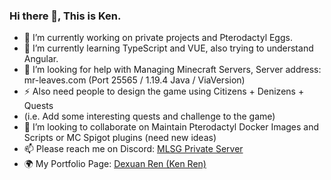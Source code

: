 ### Hi there 👋, This is Ken.

<!--
**KenRen98/KenRen98** is a ✨ _special_ ✨ repository because its `README.md` (this file) appears on your GitHub profile.

Here are some ideas to get you started:

- 🔭 I’m currently working on ...
- 🌱 I’m currently learning ...
- 👯 I’m looking to collaborate on ...
- 🤔 I’m looking for help with ...
- 💬 Ask me about ...
- 📫 How to reach me: ...
- 😄 Pronouns: ...
- ⚡ Fun fact: ...
-->

- 🔭 I’m currently working on private projects and Pterodactyl Eggs.
- 🌱 I’m currently learning TypeScript and VUE, also trying to understand Angular.
- 🤔 I’m looking for help with Managing Minecraft Servers, Server address: mr-leaves.com (Port 25565 / 1.19.4 Java / ViaVersion)
- ⚡ Also need people to design the game using Citizens + Denizens + Quests
- (i.e. Add some interesting quests and challenge to the game)
- 👯 I’m looking to collaborate on Maintain Pterodactyl Docker Images and Scripts or MC Spigot plugins (need new ideas)
- 📫 Please reach me on Discord: [MLSG Private Server](https://discord.gg/5GbdjRVY55)
- 🌍 My Portfolio Page: [Dexuan Ren (Ken Ren)](https://kenren.top/)
